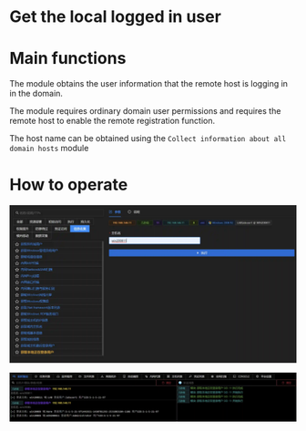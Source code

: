 # Get the local logged in user

# Main functions

The module obtains the user information that the remote host is logging in in the domain.

The module requires ordinary domain user permissions and requires the remote host to enable the remote registration function.

The host name can be obtained using the `Collect information about all domain hosts` module

# How to operate

![1625195931470-202da392-e0ce-433b-81b9-fd36d2f6e0a4.webp](./img/9EvMuEqsBOg_irbY/1625195931470-202da392-e0ce-433b-81b9-fd36d2f6e0a4-869804.webp)

![1625195959212-a7702503-6b3f-48d6-b299-433645afc40a.webp](./img/9EvMuEqsBOg_irbY/1625195959212-a7702503-6b3f-48d6-b299-433645afc40a-934170.webp)


